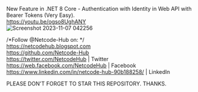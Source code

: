 New Feature in .NET 8 Core - Authentication with Identity in Web API with Bearer Tokens (Very Easy).<br/>
https://youtu.be/ogso8UghANY <br/>
![Screenshot 2023-11-07 042256](https://github.com/Netcode-Hub/DemoDotNet8AuthenticationWithIdentityInWebAPI/assets/110794348/7ff2a08e-78c5-41c2-8d39-77759ab908fa)

/*Follow  @Netcode-Hub   on: */ <br/>
https://netcodehub.blogspot.com <br/>
https://github.com/Netcode-Hub <br/>
https://twitter.com/NetcodeHub | Twitter <br/>
https://web.facebook.com/NetcodeHub | Facebook <br/>
https://www.linkedin.com/in/netcode-hub-90b188258/ | LinkedIn <br/>

PLEASE DON'T FORGET TO STAR THIS REPOSITORY. THANKS. <br/>
